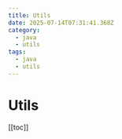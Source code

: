 ```yaml
---
title: Utils
date: 2025-07-14T07:31:41.368Z
category:
  - java
  - utils
tags:
  - java
  - utils
---
```


# Utils
[[toc]]
